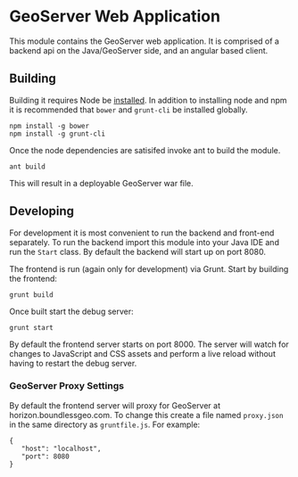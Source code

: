 # GeoServer Web Application

This module contains the GeoServer web application. It is comprised of a backend api on the Java/GeoServer side, and an angular based client. 

## Building

Building it requires Node be [installed](http://nodejs.org/). In addition to 
installing node and npm it is recommended that `bower` and `grunt-cli` be installed 
globally.

    npm install -g bower
    npm install -g grunt-cli

Once the node dependencies are satisifed invoke ant to build the module.

    ant build

This will result in a deployable GeoServer war file.

## Developing

For development it is most convenient to run the backend and front-end 
separately. To run the backend import this module into your Java IDE and run
the `Start` class. By default the backend will start up on port 8080. 

The frontend is run (again only for development) via Grunt. Start by building
the frontend:

    grunt build

Once built start the debug server:

    grunt start

By default the frontend server starts on port 8000. The server will watch for
changes to JavaScript and CSS assets and perform a live reload without having 
to restart the debug server.

### GeoServer Proxy Settings

By default the frontend server will proxy for GeoServer at 
horizon.boundlessgeo.com. To change this create a file named `proxy.json` in the
same directory as `gruntfile.js`. For example:

    {
       "host": "localhost",
       "port": 8080
    }
